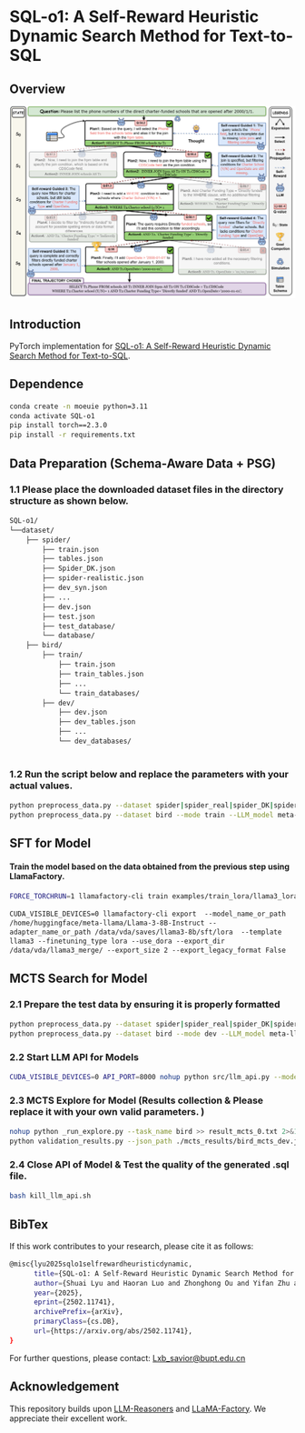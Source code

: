 # SQL-o1: A Self-Reward Heuristic Dynamic Search Method for Text-to-SQL

## Overview


![](./SQL-o1.png)

## Introduction

PyTorch implementation for [SQL-o1: A Self-Reward Heuristic Dynamic Search Method for Text-to-SQL](https://arxiv.org/abs/2502.11741).

## Dependence
```bash
conda create -n moeuie python=3.11
conda activate SQL-o1
pip install torch==2.3.0
pip install -r requirements.txt
```

## Data Preparation (Schema-Aware Data + PSG)
### 1.1 Please place the downloaded dataset files in the directory structure as shown below.
```bash
SQL-o1/
└──dataset/
    ├── spider/                  
        ├── train.json
        ├── tables.json
        ├── Spider_DK.json
        ├── spider-realistic.json
        ├── dev_syn.json
        ├── ...
        ├── dev.json
        ├── test.json
        ├── test_database/
        └── database/ 
    ├── bird/                 
        ├── train/
            ├── train.json
            ├── train_tables.json
            ├── ...
            └── train_databases/
        ├── dev/                    
            ├── dev.json                   
            ├── dev_tables.json
            ├── ...    
            └── dev_databases/  
                                     
```

### 1.2 Run the script below and replace the parameters with your actual values.
```bash
python preprocess_data.py --dataset spider|spider_real|spider_DK|spider_syn --mode train --LLM_model  meta-llama/Meta-Llama-3-8B-Instruct --PSG --data_path /data/vda/dataset --output_path ./dataset 
python preprocess_data.py --dataset bird --mode train --LLM_model meta-llama/Meta-Llama-3-8B-Instruct --PSG --data_path /data/vda/dataset --output_path ./dataset 
```
## SFT for Model
####  Train the model based on the data obtained from the previous step using LlamaFactory.
```bash
FORCE_TORCHRUN=1 llamafactory-cli train examples/train_lora/llama3_lora_sft.yaml
```
```bash[kill_llm_api.sh](kill_llm_api.sh)
CUDA_VISIBLE_DEVICES=0 llamafactory-cli export  --model_name_or_path /home/huggingface/meta-llama/Llama-3-8B-Instruct --adapter_name_or_path /data/vda/saves/llama3-8b/sft/lora  --template llama3 --finetuning_type lora --use_dora --export_dir /data/vda/llama3_merge/ --export_size 2 --export_legacy_format False
```

## MCTS Search for Model


### 2.1 Prepare the test data by ensuring it is properly formatted
```bash
python preprocess_data.py --dataset spider|spider_real|spider_DK|spider_syn --mode dev(test: spider_test) --LLM_model  meta-llama/Meta-Llama-3-8B-Instruct  --data_path /data/vda/dataset --output_path ./dataset 
python preprocess_data.py --dataset bird --mode dev --LLM_model meta-llama/Meta-Llama-3-8B-Instruct  --data_path /data/vda/dataset --output_path ./dataset 
```
### 2.2 Start LLM API for Models
```bash
CUDA_VISIBLE_DEVICES=0 API_PORT=8000 nohup python src/llm_api.py --model_name_or_path  /data/vda/llama3_merge/  --template llama3 --temperature 0.9 >> result_llm_api_0.log 2>&1 &
```
### 2.3 MCTS Explore for Model (Results collection & Please replace it with your own valid parameters. )
```bash
nohup python _run_explore.py --task_name bird >> result_mcts_0.txt 2>&1 &
python validation_results.py --json_path ./mcts_results/bird_mcts_dev.json ( | spider_mcts_dev.json | spider_syn.json | spider_DK.json | spider_real.json | spider_test.json ) --db_root_path ./dataset/bird/dev/dev_databases --num_cpus 1 --diff_json_path ./dataset/bird/dev/dev.json  --output_file  spider_dev.sql (...)
```

### 2.4 Close API of Model & Test the quality of the generated .sql file.
```bash
bash kill_llm_api.sh
```

## BibTex
If this work contributes to your research, please cite it as follows:
```bash
@misc{lyu2025sqlo1selfrewardheuristicdynamic,
      title={SQL-o1: A Self-Reward Heuristic Dynamic Search Method for Text-to-SQL}, 
      author={Shuai Lyu and Haoran Luo and Zhonghong Ou and Yifan Zhu and Xiaoran Shang and Yang Qin and Meina Song},
      year={2025},
      eprint={2502.11741},
      archivePrefix={arXiv},
      primaryClass={cs.DB},
      url={https://arxiv.org/abs/2502.11741}, 
}
```
For further questions, please contact: [Lxb_savior@bupt.edu.cn](Lxb_savior@bupt.edu.cn)
## Acknowledgement
This repository builds upon [LLM-Reasoners](https://github.com/maitrix-org/llm-reasoners) and [LLaMA-Factory](https://github.com/hiyouga/LLaMA-Factory). We appreciate their excellent work.
